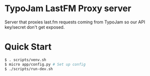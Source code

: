 # TypoJam LastFM Proxy server

Server that proxies last.fm requests coming from TypoJam so our API key/secret don't get exposed.

# Quick Start

```sh
$ . scripts/venv.sh
$ micro app/config.py # Set up config
$ ./scripts/run-dev.sh
```
